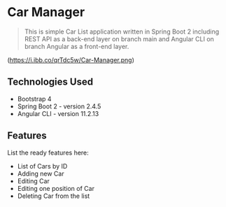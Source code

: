 # Car Manager

> This is simple Car List application written in Spring Boot 2 including REST API as a back-end layer on branch main and Angular CLI
on branch Angular as a front-end layer.

(https://i.ibb.co/qrTdc5w/Car-Manager.png)


## Technologies Used
- Bootstrap 4
- Spring Boot 2 - version 2.4.5
- Angular CLI - version 11.2.13


## Features
List the ready features here:
- List of Cars by ID
- Adding new Car
- Editing Car
- Editing one position of Car
- Deleting Car from the list
